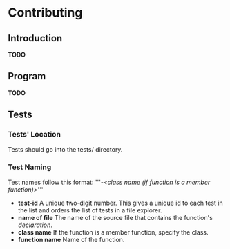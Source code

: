 # Contributing

## Introduction

**TODO**

## Program

**TODO**

## Tests

### Tests' Location

Tests should go into the tests/ directory.

### Test Naming

Test names follow this format:
'''<test id>-<name of file that contains the function being tested>_<class name (if function is a member function)>_<function name>'''

* **test-id**        A unique two-digit number. This gives a unique id to each test in the list and orders the list of tests in a file explorer.
* **name of file**   The name of the source file that contains the function's *declaration*.
* **class name**     If the function is a member function, specify the class.
* **function name**  Name of the function.


